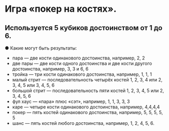 # Игра «покер на костях».

## Используется 5 кубиков достоинством от 1 до 6.
● Какие могут быть результаты:
- пара — две кости одинакового достоинства, например, 2, 2
- две пары — две кости одного достоинства и две кости другого достоинства, например, 3, 3 и 6, 6
- тройка — три кости одинакового достоинства, например, 1, 1, 1
- малый стрит — последовательность четырёх костей 1, 2, 3, 4 или 2, 3, 4, 5 или 3, 4, 5, 6
- большой стрит — последовательность пяти костей 1, 2, 3, 4, 5 или 2, 3, 4, 5, 6
- фул хаус — «пара» плюс «сэт», например, 1, 1, 3, 3, 3
- каре — четыре кости одинакового достоинства, например, 4,4,4,4
- покер — пять костей одинакового достоинства, например, 5, 5, 5, 5, 5
- шанс — пять костей любого достоинства, например, 1, 2, 4, 5, 6.
